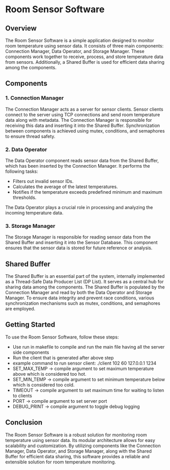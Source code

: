 # Room Sensor Software

## Overview

The Room Sensor Software is a simple application designed to monitor room temperature using sensor data. It consists of three main components: Connection Manager, Data Operator, and Storage Manager. These components work together to receive, process, and store temperature data from sensors. Additionally, a Shared Buffer is used for efficient data sharing among the components.

## Components

### 1. Connection Manager

The Connection Manager acts as a server for sensor clients. Sensor clients connect to the server using TCP connections and send room temperature data along with metadata. The Connection Manager is responsible for receiving this data and inserting it into the Shared Buffer. Synchronization between components is achieved using mutex, conditions, and semaphores to ensure thread safety.

### 2. Data Operator

The Data Operator component reads sensor data from the Shared Buffer, which has been inserted by the Connection Manager. It performs the following tasks:

- Filters out invalid sensor IDs.
- Calculates the average of the latest temperatures.
- Notifies if the temperature exceeds predefined minimum and maximum thresholds.

The Data Operator plays a crucial role in processing and analyzing the incoming temperature data.

### 3. Storage Manager

The Storage Manager is responsible for reading sensor data from the Shared Buffer and inserting it into the Sensor Database. This component ensures that the sensor data is stored for future reference or analysis.

## Shared Buffer

The Shared Buffer is an essential part of the system, internally implemented as a Thread-Safe Data Producer List (DP List). It serves as a central hub for sharing data among the components. The Shared Buffer is populated by the Connection Manager and read by both the Data Operator and Storage Manager. To ensure data integrity and prevent race conditions, various synchronization mechanisms such as mutex, conditions, and semaphores are employed.

## Getting Started

To use the Room Sensor Software, follow these steps:
- Use run in makefile to compile and run the main file having all the server side components
- Run the client that is generated after above step
- example command to run sensor client: ./client 102 60 127.0.0.1 1234
- SET_MAX_TEMP -> compile argument to set maximum temperature above which is considered too hot.
- SET_MIN_TEMP -> compile argument to set minimum temperature below which is considered too cold.
- TIMEOUT -> compile argument to set maximum time for waiting to listen to clients  
- PORT -> compile argument to set server port
- DEBUG_PRINT -> compile argument to toggle debug logging

## Conclusion

The Room Sensor Software is a robust solution for monitoring room temperature using sensor data. Its modular architecture allows for easy scalability and customization. By utilizing components like the Connection Manager, Data Operator, and Storage Manager, along with the Shared Buffer for efficient data sharing, this software provides a reliable and extensible solution for room temperature monitoring.